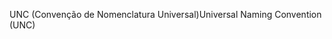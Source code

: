 <span data-ttu-id="1edd9-101">UNC (Convenção de Nomenclatura Universal)</span><span class="sxs-lookup"><span data-stu-id="1edd9-101">Universal Naming Convention (UNC)</span></span>